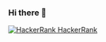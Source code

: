 ### Hi there 👋

[![HackerRank](https://github.com/zumrudu-anka/zumrudu-anka/tree/master/images/hackerrank.svg) HackerRank](https://www.hackerrank.com/zumrudu_anka)

<!--
**zumrudu-anka/zumrudu-anka** is a ✨ _special_ ✨ repository because its `README.md` (this file) appears on your GitHub profile.

Here are some ideas to get you started:

- 🔭 I’m currently working on ...
- 🌱 I’m currently learning ...
- 👯 I’m looking to collaborate on ...
- 🤔 I’m looking for help with ...
- 💬 Ask me about ...
- 📫 How to reach me: ...
- 😄 Pronouns: ...
- ⚡ Fun fact: ...
-->
